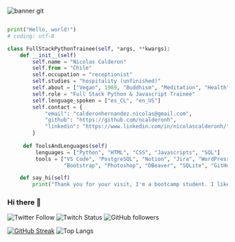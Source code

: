 ![banner git](https://github.com/ncalderonh/ncalderonh/assets/129394494/f4498805-32f9-4a78-bb3e-d5b3d22b62d8)
```python

print("Hello, world!")
# coding: utf-8

class FullStackPythonTrainee(self, *args, **kwargs):
    def __init__(self)
        self.name = "Nicolas Calderon"
        self.from = "Chile"
        self.occupation = "receptionist"
        self.studies = "hospitality (unfinished)"
        self.about = ["Vegan", 1989, "Buddhism", "Meditation", "Health", "Nature"]
        self.role = "Full Stack Python & Javascript Trainee" 
        self.lenguage_spoken = ["es_CL", "en_US"]
        self.contact = {
            "email": "calderonhernandez.nicolas@gmail.com",
            "github": "https://github.com/ncalderonh",
            "linkedin": "https://www.linkedin.com/in/nicolascalderonh/"
        }
        
     def ToolsAndLenguages(self)
         lenguages = ["Python", "HTML", "CSS", "Javascripts", "SQL"]
         tools = ["VS Code", "PostgreSQL", "Notion", "Jira", "WordPress", 
                  "Bootstrap", "Photoshop", "DBeaver", "SQLite", "GitHub", "express", "nodeJS", ".env", "tokens"]

    def say_hi(self)
        print("Thank you for your visit, I'm a bootcamp student. I like programming")
```


### Hi there 👋
![Twitter Follow](https://img.shields.io/twitter/follow/ncalderonh?style=for-the-badge&logo=twitter&logoColor=FFDE00&labelColor=660300&color=FFDE00)  ![Twitch Status](https://img.shields.io/twitch/status/PlueciToT?style=for-the-badge&logo=twitch&logoColor=FFDE00&labelColor=660300&color=FFDE00)  ![GitHub followers](https://img.shields.io/github/followers/ncalderonh?style=for-the-badge&logo=github&logoColor=FFDE00&labelColor=660300&color=FFDE00)

[![GitHub Streak](https://streak-stats.demolab.com?user=ncalderonh&theme=monokai-metallian&hide_border=true)](https://git.io/streak-stats)  ![Top Langs](https://github-readme-stats.vercel.app/api/top-langs/?username=ncalderonh&layout=compact)

<!--
**PlueciToT/PlueciToT** is a ✨ _special_ ✨ repository because its `README.md` (this file) appears on your GitHub profile.
# Under construction 🚧
Here are some ideas to get you started:

- 🔭 I’m currently working on ...
- 🌱 I’m currently learning ...
- 👯 I’m looking to collaborate on ...
- 🤔 I’m looking for help with ...
- 💬 Ask me about ...
- 📫 How to reach me: ...
- 😄 Pronouns: ...
- ⚡ Fun fact: ...
-->
